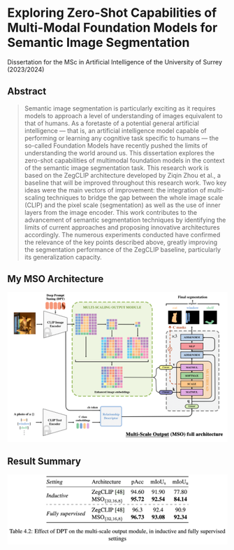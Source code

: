 # Exploring Zero-Shot Capabilities of Multi-Modal Foundation Models for Semantic Image Segmentation

Dissertation for the MSc in Artificial Intelligence of the University of Surrey (2023/2024)

## Abstract

> Semantic image segmentation is particularly exciting as it requires models to approach a level of understanding of images equivalent to that of humans. As a foretaste of a potential general artificial intelligence — that is, an artificial intelligence model capable of performing or learning any cognitive task specific to humans — the so-called Foundation Models have recently pushed the limits of understanding the world around us. This dissertation explores the zero-shot capabilities of multimodal foundation models in the context of the semantic image segmentation task. This research work is based on the ZegCLIP architecture developed by Ziqin Zhou et al., a baseline that will be improved throughout this research work. Two key ideas were the main vectors of improvement: the integration of multi-scaling techniques to bridge the gap between the whole image scale (CLIP) and the pixel scale (segmentation) as well as the use of inner layers from the image encoder. This work contributes to the advancement of semantic segmentation techniques by identifying the limits of current approaches and proposing innovative architectures accordingly. The numerous experiments conducted have confirmed the relevance of the key points described above, greatly improving the segmentation performance of the ZegCLIP baseline, particularly its generalization capacity.

## My MSO Architecture

<p align="center">
 <img src="images/final-archi.png" alt="MSO Architecture" width="1000px">
</p>



## Result Summary

<p align="center">
 <img src="images/result.png" alt="MSO Architecture" width="600px" style="text-align:center">
</p>


